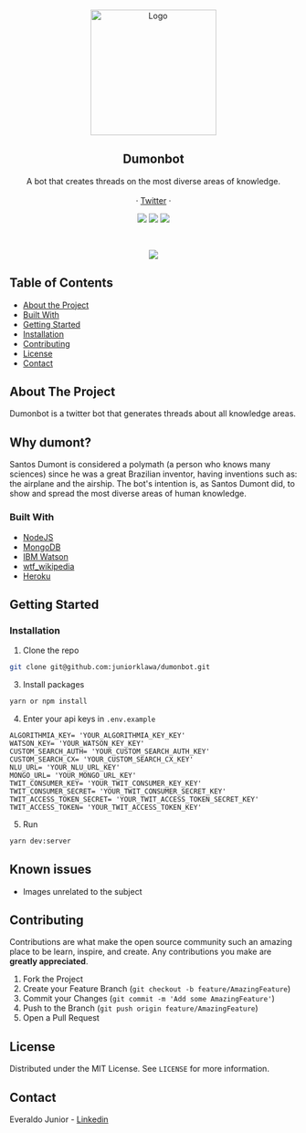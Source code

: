 <!-- PROJECT LOGO -->
<br />
<p align="center">
  <a href="https://i.imgur.com/LK7P7yy.png">
    <img src="https://i.imgur.com/LK7P7yy.png" alt="Logo" height="220">
  </a>

  <h2 align="center">Dumonbot</h2>

  <p align="center">
   A bot that creates threads on the most diverse areas of knowledge.
</a>
    <br />
    <br />
    ·
     <a href="https://twitter.com/DumonBot">Twitter</a>
    ·
  </p>
</p>

<p align="center">
<a href="https://github.com/juniorklawa/dumonbot/actions"><img src="https://github.com/juniorklawa/dumonbot/workflows/Tests/badge.svg"></a>
   <a href="https://github.com/prettier/prettier"><img src="https://img.shields.io/badge/styled_with-prettier-ff69b4.svg"></a>
  <a href="https://opensource.org/licenses/MIT"><img src="https://img.shields.io/badge/License-MIT-blue.svg"></a>
</p>
<br />


<p align="center">
  <img src="https://i.imgur.com/1e73Wxw.gif" >
</p>



<!-- TABLE OF CONTENTS -->
## Table of Contents

* [About the Project](#about-the-project)
 * [Built With](#built-with)
* [Getting Started](#getting-started)
* [Installation](#installation)
* [Contributing](#contributing)
* [License](#license)
* [Contact](#contact)




<!-- ABOUT THE PROJECT -->
## About The Project


Dumonbot is a twitter bot that generates threads about all knowledge areas.

## Why dumont?
Santos Dumont is considered a polymath (a person who knows many sciences) since he was a great Brazilian inventor, having inventions such as: the airplane and the airship. The bot's intention is, as Santos Dumont did, to show and spread the most diverse areas of human knowledge.


### Built With

* [NodeJS](https://nodejs.org/en/)
* [MongoDB](https://www.mongodb.com/)
* [IBM Watson](https://www.ibm.com/br-pt/watson)
* [wtf_wikipedia](https://github.com/spencermountain/wtf_wikipedia)
* [Heroku](https://www.heroku.com/)


<!-- GETTING STARTED -->
## Getting Started

### Installation

1. Clone the repo
```sh
git clone git@github.com:juniorklawa/dumonbot.git
```
3. Install packages
```sh
yarn or npm install
```
4. Enter your api keys in `.env.example`
```JS
ALGORITHMIA_KEY= 'YOUR_ALGORITHMIA_KEY_KEY'
WATSON_KEY= 'YOUR_WATSON_KEY_KEY'
CUSTOM_SEARCH_AUTH= 'YOUR_CUSTOM_SEARCH_AUTH_KEY'
CUSTOM_SEARCH_CX= 'YOUR_CUSTOM_SEARCH_CX_KEY'
NLU_URL= 'YOUR_NLU_URL_KEY'
MONGO_URL= 'YOUR_MONGO_URL_KEY'
TWIT_CONSUMER_KEY= 'YOUR_TWIT_CONSUMER_KEY_KEY'
TWIT_CONSUMER_SECRET= 'YOUR_TWIT_CONSUMER_SECRET_KEY'
TWIT_ACCESS_TOKEN_SECRET= 'YOUR_TWIT_ACCESS_TOKEN_SECRET_KEY'
TWIT_ACCESS_TOKEN= 'YOUR_TWIT_ACCESS_TOKEN_KEY'
```
5. Run
```sh
yarn dev:server
```


<!-- ROADMAP -->
## Known issues

 - Images unrelated to the subject


<!-- CONTRIBUTING -->
## Contributing

Contributions are what make the open source community such an amazing place to be learn, inspire, and create. Any contributions you make are **greatly appreciated**.

1. Fork the Project
2. Create your Feature Branch (`git checkout -b feature/AmazingFeature`)
3. Commit your Changes (`git commit -m 'Add some AmazingFeature'`)
4. Push to the Branch (`git push origin feature/AmazingFeature`)
5. Open a Pull Request



<!-- LICENSE -->
## License

Distributed under the MIT License. See `LICENSE` for more information.



<!-- CONTACT -->
## Contact

Everaldo Junior - [Linkedin](https://www.linkedin.com/in/everaldojuniorklawa/)


